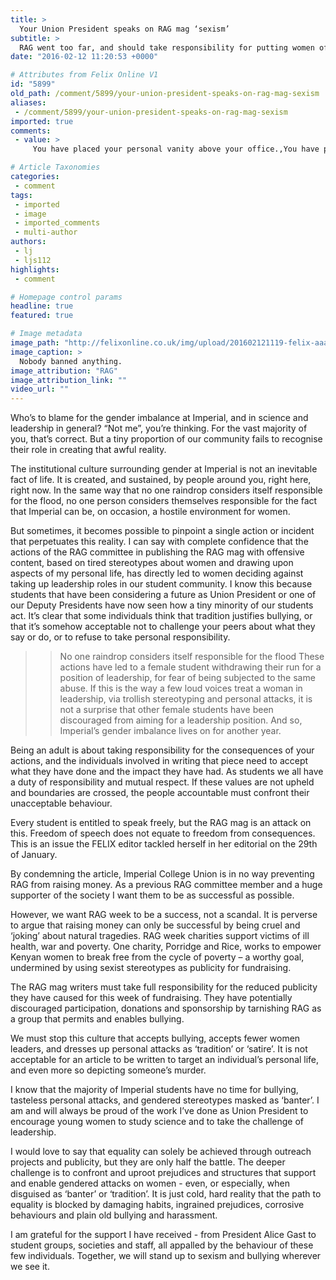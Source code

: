 ```yaml
---
title: >
  Your Union President speaks on RAG mag ‘sexism’
subtitle: >
  RAG went too far, and should take responsibility for putting women off taking on positions of responsibility
date: "2016-02-12 11:20:53 +0000"

# Attributes from Felix Online V1
id: "5899"
old_path: /comment/5899/your-union-president-speaks-on-rag-mag-sexism
aliases:
 - /comment/5899/your-union-president-speaks-on-rag-mag-sexism
imported: true
comments:
 - value: >
     You have placed your personal vanity above your office.,You have placed your personal vanity above your office.,You have placed your personal vanity above your office.,Shut up cunt, get back in the kitchen and make me a sandwich.,Shut up cunt, get back in the kitchen and make me a sandwich.,Shut up cunt, get back in the kitchen and make me a sandwich.,"Every student is entitled to speak freely, but the RAG mag is an attack on this."<br>Absolutely ridiculous. How does the publication of the RAG mag curtail the free expressions of others?<br>"Freedom of speech does not equate to freedom from consequences."<br>This sounds like the slogan of an Orwellian dictatorship. By this curious definition the Soviet Union had 'freedom of speech' as long as you were prepared to accept 'consequences' such as being sent to a labour camp.<br>Being a woman does not entitle you to use your office to silence and intimidate people who make fun of you.<br>,"Every student is entitled to speak freely, but the RAG mag is an attack on this."<br>Abso

# Article Taxonomies
categories:
 - comment
tags:
 - imported
 - image
 - imported_comments
 - multi-author
authors:
 - lj
 - ljs112
highlights:
 - comment

# Homepage control params
headline: true
featured: true

# Image metadata
image_path: "http://felixonline.co.uk/img/upload/201602121119-felix-aaa.png"
image_caption: >
  Nobody banned anything.
image_attribution: "RAG"
image_attribution_link: ""
video_url: ""
---
```


Who’s to blame for the gender imbalance at Imperial, and in science and leadership in general? “Not me”, you’re thinking. For the vast majority of you, that’s correct. But a tiny proportion of our community fails to recognise their role in creating that awful reality.

The institutional culture surrounding gender at Imperial is not an inevitable fact of life. It is created, and sustained, by people around you, right here, right now. In the same way that no one raindrop considers itself responsible for the flood, no one person considers themselves responsible for the fact that Imperial can be, on occasion, a hostile environment for women.

But sometimes, it becomes possible to pinpoint a single action or incident that perpetuates this reality. I can say with complete confidence that the actions of the RAG committee in publishing the RAG mag with offensive content, based on tired stereotypes about women and drawing upon aspects of my personal life, has directly led to women deciding against taking up leadership roles in our student community. I know this because students that have been considering a future as Union President or one of our Deputy Presidents have now seen how a tiny minority of our students act. It’s clear that some individuals think that tradition justifies bullying, or that it’s somehow acceptable not to challenge your peers about what they say or do, or to refuse to take personal responsibility.
> > No one raindrop considers itself responsible for the flood
These actions have led to a female student withdrawing their run for a position of leadership, for fear of being subjected to the same abuse. If this is the way a few loud voices treat a woman in leadership, via trollish stereotyping and personal attacks, it is not a surprise that other female students have been discouraged from aiming for a leadership position. And so, Imperial’s gender imbalance lives on for another year.

Being an adult is about taking responsibility for the consequences of your actions, and the individuals involved in writing that piece need to accept what they have done and the impact they have had. As students we all have a duty of responsibility and mutual respect. If these values are not upheld and boundaries are crossed, the people accountable must confront their unacceptable behaviour.

Every student is entitled to speak freely, but the RAG mag is an attack on this. Freedom of speech does not equate to freedom from consequences. This is an issue the FELIX editor tackled herself in her editorial on the 29th of January.

By condemning the article, Imperial College Union is in no way preventing RAG from raising money. As a previous RAG committee member and a huge supporter of the society I want them to be as successful as possible.

However, we want RAG week to be a success, not a scandal. It is perverse to argue that raising money can only be successful by being cruel and ‘joking’ about natural tragedies. RAG week charities support victims of ill health, war and poverty. One charity, Porridge and Rice, works to empower Kenyan women to break free from the cycle of poverty – a worthy goal, undermined by using sexist stereotypes as publicity for fundraising.

The RAG mag writers must take full responsibility for the reduced publicity they have caused for this week of fundraising. They have potentially discouraged participation, donations and sponsorship by tarnishing RAG as a group that permits and enables bullying.

We must stop this culture that accepts bullying, accepts fewer women leaders, and dresses up personal attacks as ‘tradition’ or ‘satire’. It is not acceptable for an article to be written to target an individual’s personal life, and even more so depicting someone’s murder.

I know that the majority of Imperial students have no time for bullying, tasteless personal attacks, and gendered stereotypes masked as ‘banter’. I am and will always be proud of the work I’ve done as Union President to encourage young women to study science and to take the challenge of leadership.

I would love to say that equality can solely be achieved through outreach projects and publicity, but they are only half the battle. The deeper challenge is to confront and uproot prejudices and structures that support and enable gendered attacks on women - even, or especially, when disguised as ‘banter’ or ‘tradition’. It is just cold, hard reality that the path to equality is blocked by damaging habits, ingrained prejudices, corrosive behaviours and plain old bullying and harassment.

I am grateful for the support I have received - from President Alice Gast to student groups, societies and staff, all appalled by the behaviour of these few individuals. Together, we will stand up to sexism and bullying wherever we see it.

